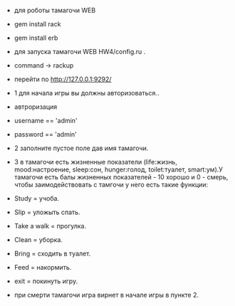 - для роботы тамагочи WEB
- gem install rack
- gem install erb

- для запуска тамагочи WEB HW4/config.ru .
- command -> rackup
- перейти по http://127.0.0.1:9292/

- 1 для начала игры вы должны авторизоваться..
- автроризация
- username == 'admin'
- password == 'admin'
- 2 заполните пустое поле дав имя тамагочи.
- 3 в тамагочи есть жизненные показатели (life:жизнь, mood:настроение, sleep:сон, hunger:голод, toilet:туалет, smart:ум).У тамагочи есть балы жизненных показателей - 10 хорошо и 0 - смерь, чтобы заимодействовать с тамгочи у него есть такие функции:
- Study = учоба.
- Slip = уложыть спать.
- Take a walk = прогулка.
- Clean = уборка.
- Bring = сходить в туалет.
- Feed = накормить.
- exit = покинуть игру.
- при смерти тамагочи игра вирнет в начале игры в пункте 2.

